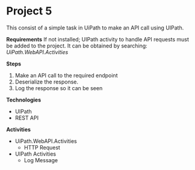 # Project 5

This consist of a simple task in UiPath to make an API call using UIPath.

**Requirements**
If not installed; UIPath activity to handle API requests must be added to the project.
It can be obtained by searching: *UiPath.WebAPI.Activities*

**Steps**
1. Make an API call to the required endpoint
2. Deserialize the response. 
3. Log the response so it can be seen

**Technologies**
- UIPath
- REST API

**Activities**
- UiPath.WebAPI.Activities
	- HTTP Request
- UIPath Activities
	- Log Message
